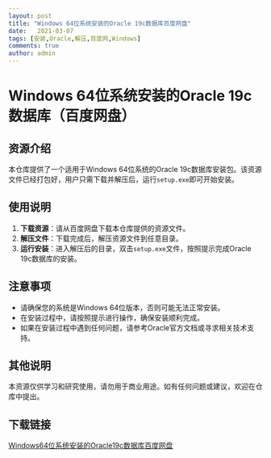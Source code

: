 ```yaml
---
layout: post
title: "Windows 64位系统安装的Oracle 19c数据库百度网盘"
date:   2021-03-07
tags: [安装,Oracle,解压,百度网,Windows]
comments: true
author: admin
---
```

# Windows 64位系统安装的Oracle 19c数据库（百度网盘）

## 资源介绍

本仓库提供了一个适用于Windows 64位系统的Oracle 19c数据库安装包。该资源文件已经打包好，用户只需下载并解压后，运行`setup.exe`即可开始安装。

## 使用说明

1. **下载资源**：请从百度网盘下载本仓库提供的资源文件。
2. **解压文件**：下载完成后，解压资源文件到任意目录。
3. **运行安装**：进入解压后的目录，双击`setup.exe`文件，按照提示完成Oracle 19c数据库的安装。

## 注意事项

- 请确保您的系统是Windows 64位版本，否则可能无法正常安装。
- 在安装过程中，请按照提示进行操作，确保安装顺利完成。
- 如果在安装过程中遇到任何问题，请参考Oracle官方文档或寻求相关技术支持。

## 其他说明

本资源仅供学习和研究使用，请勿用于商业用途。如有任何问题或建议，欢迎在仓库中提出。

## 下载链接

[Windows64位系统安装的Oracle19c数据库百度网盘](https://pan.quark.cn/s/ff625b2693e3)